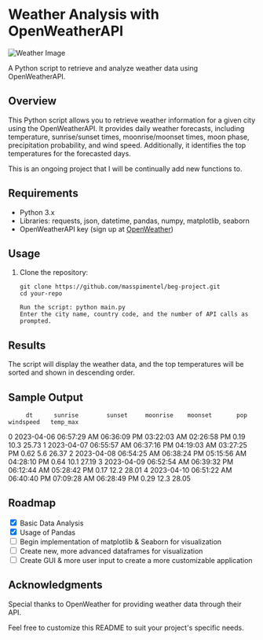 # Weather Analysis with OpenWeatherAPI

![Weather Image]("☀🌤☀")

A Python script to retrieve and analyze weather data using OpenWeatherAPI.

## Overview

This Python script allows you to retrieve weather information for a given city using the OpenWeatherAPI. It provides daily weather forecasts, including temperature, sunrise/sunset times, moonrise/moonset times, moon phase, precipitation probability, and wind speed. Additionally, it identifies the top temperatures for the forecasted days.

This is an ongoing project that I will be continually add new functions to. 

## Requirements

- Python 3.x
- Libraries: requests, json, datetime, pandas, numpy, matplotlib, seaborn
- OpenWeatherAPI key (sign up at [OpenWeather](https://openweathermap.org/))

## Usage

1. Clone the repository:

   ```
   git clone https://github.com/masspimentel/beg-project.git
   cd your-repo

   Run the script: python main.py
   Enter the city name, country code, and the number of API calls as prompted.

## Results
The script will display the weather data, and the top temperatures will be sorted and shown in descending order.

## Sample Output
         dt      sunrise        sunset     moonrise    moonset       pop     windspeed   temp_max
0  2023-04-06  06:57:29 AM  06:36:09 PM  03:22:03 AM  02:26:58 PM   0.19       10.3     25.73
1  2023-04-07  06:55:57 AM  06:37:16 PM  04:19:03 AM  03:27:25 PM   0.62        5.6     26.37
2  2023-04-08  06:54:25 AM  06:38:24 PM  05:15:56 AM  04:28:10 PM   0.64       10.1     27.19
3  2023-04-09  06:52:54 AM  06:39:32 PM  06:12:44 AM  05:28:42 PM   0.17       12.2     28.01
4  2023-04-10  06:51:22 AM  06:40:40 PM  07:09:28 AM  06:28:49 PM   0.29       12.3     28.05

## Roadmap

<input type="checkbox" checked> Basic Data Analysis<br>
<input type="checkbox" checked> Usage of Pandas<br>
<input type="checkbox"> Begin implementation of matplotlib & Seaborn for visualization<br>
<input type="checkbox"> Create new, more advanced dataframes for visualization<br>
<input type="checkbox"> Create GUI & more user input to create a more customizable application<br>


## Acknowledgments
Special thanks to OpenWeather for providing weather data through their API.

Feel free to customize this README to suit your project's specific needs.